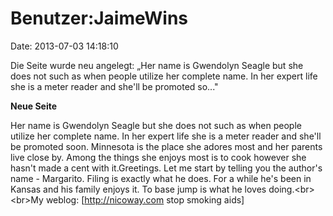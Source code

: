 Benutzer:JaimeWins
==================

Date: 2013-07-03 14:18:10

Die Seite wurde neu angelegt: „Her name is Gwendolyn Seagle but she does
not such as when people utilize her complete name. In her expert life
she is a meter reader and she\'ll be promoted so..."

**Neue Seite**

<div>

Her name is Gwendolyn Seagle but she does not such as when people
utilize her complete name. In her expert life she is a meter reader and
she\'ll be promoted soon. Minnesota is the place she adores most and her
parents live close by. Among the things she enjoys most is to cook
however she hasn\'t made a cent with it.Greetings. Let me start by
telling you the author\'s name - Margarito. Filing is exactly what he
does. For a while he\'s been in Kansas and his family enjoys it. To base
jump is what he loves doing.\<br\>\<br\>My weblog: \[http://nicoway.com
stop smoking aids\]

</div>
